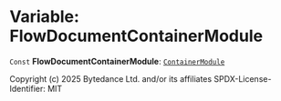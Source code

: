 # Variable: FlowDocumentContainerModule

`Const` **FlowDocumentContainerModule**: [`ContainerModule`](/auto-docs/editor/classes/ContainerModule.md)

Copyright (c) 2025 Bytedance Ltd. and/or its affiliates
SPDX-License-Identifier: MIT
